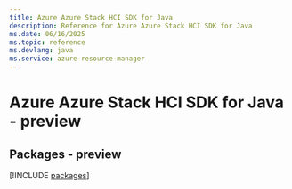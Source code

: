 ```yaml
---
title: Azure Azure Stack HCI SDK for Java
description: Reference for Azure Azure Stack HCI SDK for Java
ms.date: 06/16/2025
ms.topic: reference
ms.devlang: java
ms.service: azure-resource-manager
---
```

# Azure Azure Stack HCI SDK for Java - preview
## Packages - preview
[!INCLUDE [packages](azure-stack-hci-index.md)]